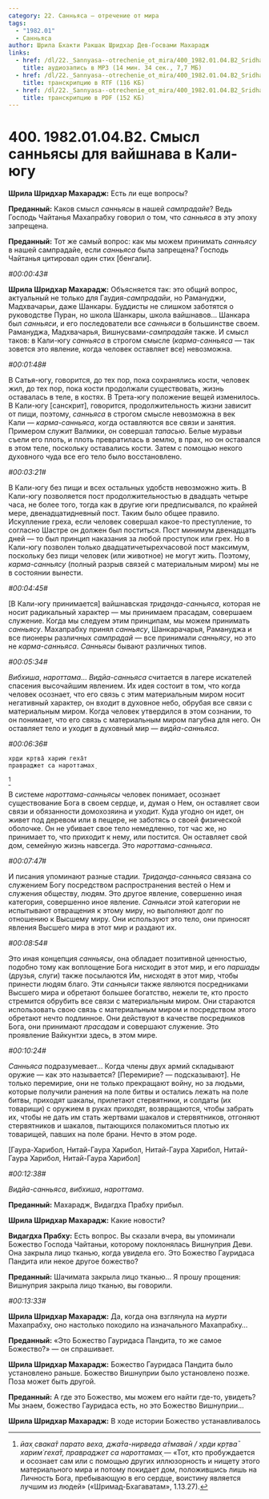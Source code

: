```yaml
---
category: 22. Санньяса — отречение от мира
tags:
  - "1982.01"
  - Санньяса
author: Шрила Бхакти Ракшак Шридхар Дев-Госвами Махарадж
links:
  - href: /dl/22._Sannyasa--otrechenie_ot_mira/400_1982.01.04.B2_SridharMj_Smysl_sannyasy_dlya_vayshnava_v_Kali-yugu.mp3
    title: аудиозапись в MP3 (14 мин. 34 сек., 7,7 МБ)
  - href: /dl/22._Sannyasa--otrechenie_ot_mira/400_1982.01.04.B2_SridharMj_Smysl_sannyasy_dlya_vayshnava_v_Kali-yugu.rtf
    title: транскрипцию в RTF (116 КБ)
  - href: /dl/22._Sannyasa--otrechenie_ot_mira/400_1982.01.04.B2_SridharMj_Smysl_sannyasy_dlya_vayshnava_v_Kali-yugu.pdf
    title: транскрипцию в PDF (152 КБ)
---
```


# 400. 1982.01.04.B2. Смысл санньясы для вайшнава в Кали-югу

**Шрила Шридхар Махарадж:** Есть ли еще вопросы?

**Преданный:** Каков смысл *санньясы* в нашей *сампрадайе*? Ведь Господь Чайтанья Махапрабху говорил о том, что *санньяса* в эту эпоху запрещена.

**Преданный:** Тот же самый вопрос: как мы можем принимать *санньясу* в нашей сампрадайе, если *санньяса* была запрещена? Господь Чайтанья цитировал один стих [бенгали].

*#00:00:43#*

**Шрила Шридхар Махарадж:** Объясняется так: это общий вопрос, актуальный не только для Гаудия-*сампрадайи*, но Рамануджи, Мадхвачарьи, даже Шанкары. Буддисты не слишком заботятся о руководстве Пуран, но школа Шанкары, школа вайшнавов… Шанкара был *санньяси*, и его последователи все *санньяси* в большинстве своем. Рамануджа, Мадхвачарья, Вишнусвами-*сампрадайя* также. И смысл таков: в Кали-югу *санньяса* в строгом смысле (*карма-санньяса* — так зовется это явление, когда человек оставляет все) невозможна.

*#00:01:48#*

В Сатья-югу, говорится, до тех пор, пока сохранялись кости, человек жил, до тех пор, пока кости продолжали существовать, жизнь оставалась в теле, в костях. В Трета-югу положение вещей изменилось. В Кали-югу [санскрит], говорится, продолжительность жизни зависит от пищи, поэтому, *санньяса* в строгом смысле невозможна в век Кали — *карма-санньяса*, когда оставляются все связи и занятия. Примером служит Валмики, он совершал *тапасью*. Белые муравьи съели его плоть, и плоть превратилась в землю, в прах, но он оставался в этом теле, поскольку оставались кости. Затем с помощью некого духовного чуда все его тело было восстановлено.

*#00:03:21#*

В Кали-югу без пищи и всех остальных удобств невозможно жить. В Кали-югу позволяется пост продолжительностью в двадцать четыре часа, не более того, тогда как в другие юги предписывался, по крайней мере, двенадцатидневный пост. Таким было общее правило. Искупление греха, если человек совершал какое-то преступление, то согласно Шастре он должен был поститься. Пост минимум двенадцать дней — то был принцип наказания за любой проступок или грех. Но в Кали-югу позволен только двадцатичетырехчасовой пост максимум, поскольку без пищи человек (или животное) не могут жить. Поэтому, *карма-санньясу* (полный разрыв связей с материальным миром) мы не в состоянии вынести.

*#00:04:45#*

[В Кали-югу принимается] вайшнавская *триданда-санньяса*, которая не носит радикальный характер — мы принимаем прасадам, совершаем служение. Когда мы следуем этим принципам, мы можем принимать *санньясу*. Махапрабху принял *санньясу*, Шанкарачарья, Рамануджа и все пионеры различных *сампрадай* — все принимали *санньясу*, но это не *карма-санньяса*. *Санньясы* бывают различных типов.

*#00:05:34#*

*Вибхиша*, *нароттама*… *Видйа-санньяса* считается в лагере искателей спасения высочайшим явлением. Их идея состоит в том, что когда человек осознает, что его связь с этим материальным миром носит негативный характер, он входит в духовное небо, обрубая все связи с материальным миром. Когда человек утвердился в этом сознании, то он понимает, что его связь с материальным миром пагубна для него. Он оставляет тело и уходит в духовный мир — *видйа-санньяса*.

*#00:06:36#*

    хр̣ди кр̣тва̄ харим̇ геха̄т
    правраджет са нароттамах̣
[^_ftn1]

В системе *нароттама-санньясы* человек понимает, осознает существование Бога в своем сердце, и, думая о Нем, он оставляет свои связи и обязанности домохозяина и уходит. Куда угодно он идет, он живет под деревом или в пещере, не заботясь о своей физической оболочке. Он не убивает свое тело немедленно, тот час же, но принимает то, что приходит к нему, или постится. Он оставляет свой дом, семейную жизнь навсегда. Это *нароттама-санньяса*.

*#00:07:47#*

И писания упоминают разные стадии. *Триданда-санньяса* связана со служением Богу посредством распространения вестей о Нем и служения обществу, людям. Это другое явление, совершенно иная категория, совершенно иное явление. *Санньяси* этой категории не испытывают отвращения к этому миру, но выполняют долг по отношению к Высшему миру. Они используют это тело, они приносят явления Высшего мира в этот мир и раздают их.

*#00:08:54#*

Это иная концепция *санньясы*, она обладает позитивной ценностью, подобно тому как воплощение Бога нисходит в этот мир, и его *паршады* (друзья, слуги) также посылаются Им, нисходят в этот мир, чтобы принести людям благо. Эти *санньяси* также являются посредниками Высшего мира и обретают большее богатство, нежели те, кто просто стремится обрубить все связи с материальным миром. Они стараются использовать свою связь с материальным миром и посредством этого обретают нечто подлинное. Они действуют в качестве посредников Бога, они принимают *прасадам* и совершают служение. Это проявление Вайкунтхи здесь, в этом мире.

*#00:10:24#*

*Санньяса* подразумевает… Когда члены двух армий складывают оружие — как это называется? [Перемирие? — подсказывают]. Не только перемирие, они не только прекращают войну, но за людьми, которые получили ранения на поле битвы и остались лежать на поле битвы, приходят шакалы, прилетают стервятники, и солдаты (их товарищи) с оружием в руках приходят, возвращаются, чтобы забрать их, чтобы не дать им стать жертвами шакалов и стервятников, отгоняют стервятников и шакалов, пытающихся полакомиться плотью их товарищей, павших на поле брани. Нечто в этом роде.

[Гаура-Харибол, Нитай-Гаура Харибол, Нитай-Гаура Харибол, Нитай-Гаура Харибол, Нитай-Гаура Харибол]

*#00:12:38#*

*Видйа-санньяса*, *вибхиша*, *нароттама*.

**Преданный:** Махарадж, Видагдха Прабху прибыл.

**Шрила Шридхар Махарадж:** Какие новости?

**Видагдха Прабху:** Есть вопрос. Вы сказали вчера, вы упоминали Божество Господа Чайтаньи, которому поклонялась Вишнуприя Деви. Она закрыла лицо тканью, когда увидела его. Это Божество Гауридаса Пандита или некое другое божество?

**Преданный:** Шачимата закрыла лицо тканью… Я прошу прощения: Вишнуприя закрыла лицо тканью, вы говорили.

*#00:13:33#*

**Шрила Шридхар Махарадж:** Да, когда она взглянула на *мурти* Махапрабху, оно настолько походило на изначального Махапрабху…

**Преданный:** «Это Божество Гауридаса Пандита, то же самое Божество?» — он спрашивает.

**Шрила Шридхар Махарадж:** Божество Гауридаса Пандита было установлено раньше. Божество Вишнуприи было установлено позже. Поза может быть другой.

**Преданный:** А где это Божество, мы можем его найти где-то, увидеть? Мы знаем, божество Гауридаса есть, но это Божество Вишнуприи…

**Шрила Шридхар Махарадж:** В ходе истории Божество устанавливалось



[^_ftn1]: *йах̣ свака̄т парато веха, джа̄та-нирведа а̄тмава̄н / хр̣ди кр̣тва̄ харим̇ геха̄т, правраджет са нароттамах̣* — «Тот, кто пробуждается и осознает сам или с помощью других иллюзорность и нищету этого материального мира и потому покидает дом, положившись лишь на Личность Бога, пребывающую в его сердце, воистину является лучшим из людей» («Шримад-Бхагаватам», 1.13.27).

